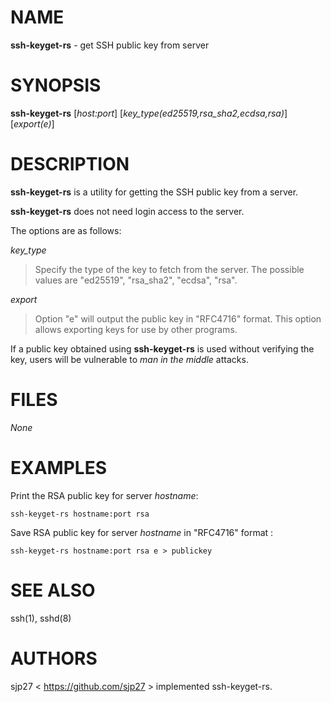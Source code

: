 # NAME
**ssh-keyget-rs** - get SSH public key from server

# SYNOPSIS
**ssh-keyget-rs**
[*host:port*]
[*key_type(ed25519,rsa_sha2,ecdsa,rsa)*]
[*export(e)*]

# DESCRIPTION
**ssh-keyget-rs**
is a utility for getting the SSH public key from a server.

**ssh-keyget-rs**
does not need login access to the server.

The options are as follows:

*key_type*

> Specify the type of the key to fetch from the server.
> The possible values are
> "ed25519",
> "rsa_sha2",
> "ecdsa",
> "rsa". 

*export*

> Option "e" will output the public key in
> "RFC4716"
> format. This option allows exporting keys for use by other programs.

If a public key obtained using
**ssh-keyget-rs**
is used without verifying the key, users will be vulnerable to
*man in the middle*
attacks.

# FILES

*None*

# EXAMPLES

Print the RSA public key for server
*hostname*:

	ssh-keyget-rs hostname:port rsa

Save RSA public key for server
*hostname*
in
"RFC4716"
format :

	ssh-keyget-rs hostname:port rsa e > publickey

# SEE ALSO

ssh(1),
sshd(8)

# AUTHORS

sjp27 &lt; https://github.com/sjp27 &gt;
implemented ssh-keyget-rs.
